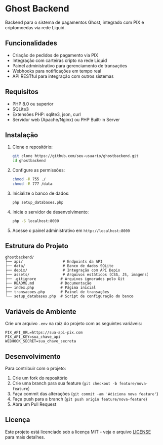 # Ghost Backend

Backend para o sistema de pagamentos Ghost, integrado com PIX e criptomoedas via rede Liquid.

## Funcionalidades

- Criação de pedidos de pagamento via PIX
- Integração com carteiras cripto na rede Liquid
- Painel administrativo para gerenciamento de transações
- Webhooks para notificações em tempo real
- API RESTful para integração com outros sistemas

## Requisitos

- PHP 8.0 ou superior
- SQLite3
- Extensões PHP: sqlite3, json, curl
- Servidor web (Apache/Nginx) ou PHP Built-in Server

## Instalação

1. Clone o repositório:
   ```bash
   git clone https://github.com/seu-usuario/ghostbackend.git
   cd ghostbackend
   ```

2. Configure as permissões:
   ```bash
   chmod -R 755 ./
   chmod -R 777 /data
   ```

3. Inicialize o banco de dados:
   ```bash
   php setup_databases.php
   ```

4. Inicie o servidor de desenvolvimento:
   ```bash
   php -S localhost:8000
   ```

5. Acesse o painel administrativo em `http://localhost:8000`

## Estrutura do Projeto

```
ghostbackend/
├── api/                  # Endpoints da API
├── data/                 # Banco de dados SQLite
├── depix/                # Integração com API Depix
├── assets/               # Arquivos estáticos (CSS, JS, imagens)
├── .gitignore           # Arquivos ignorados pelo Git
├── README.md            # Documentação
├── index.php            # Página inicial
├── transacoes.php       # Painel de transações
└── setup_databases.php  # Script de configuração do banco
```

## Variáveis de Ambiente

Crie um arquivo `.env` na raiz do projeto com as seguintes variáveis:

```
PIX_API_URL=https://sua-api-pix.com
PIX_API_KEY=sua_chave_api
WEBHOOK_SECRET=sua_chave_secreta
```

## Desenvolvimento

Para contribuir com o projeto:

1. Crie um fork do repositório
2. Crie uma branch para sua feature (`git checkout -b feature/nova-feature`)
3. Faça commit das alterações (`git commit -am 'Adiciona nova feature'`)
4. Faça push para a branch (`git push origin feature/nova-feature`)
5. Abra um Pull Request

## Licença

Este projeto está licenciado sob a licença MIT - veja o arquivo [LICENSE](LICENSE) para mais detalhes.
